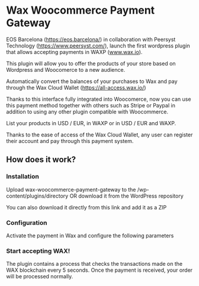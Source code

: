 
# Wax Woocommerce Payment Gateway #

EOS Barcelona (https://eos.barcelona/) in collaboration with Peersyst Technology (https://www.peersyst.com/), launch the first wordpress plugin that allows accepting payments in WAXP (www.wax.io).

This plugin will allow you to offer the products of your store based on Wordpress and Woocomerce to a new audience.

Automatically convert the balances of your purchases to Wax and pay through the Wax Cloud Wallet (https://all-access.wax.io/)

Thanks to this interface fully integrated into Woocomerce, now you can use this payment method together with others such as Stripe or Paypal in addition to using any other plugin compatible with Woocommerce.

List your products in USD / EUR, in WAXP or in USD / EUR and WAXP.

Thanks to the ease of access of the Wax Cloud Wallet, any user can register their account and pay through this payment system.

## How does it work? ##

### Installation ###

Upload wax-woocommerce-payment-gateway to the /wp-content/plugins/directory OR download it from the WordPress repository

You can also download it directly from this link and add it as a ZIP

### Configuration ###

Activate the payment in Wax and configure the following parameters

### Start accepting WAX! ###

The plugin contains a process that checks the transactions made on the WAX blockchain every 5 seconds. Once the payment is received, your order will be processed normally.
